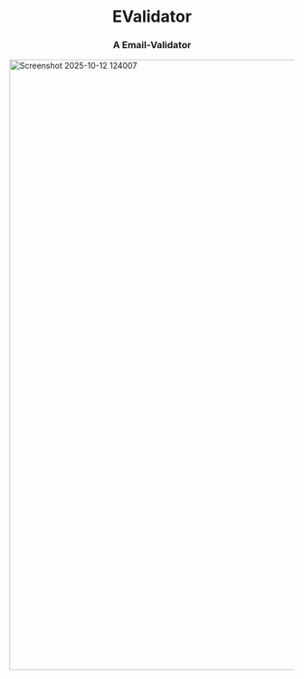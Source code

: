 <h1 align="center"> EValidator </h1>
<h3 href="https://gowithkeya.github.io/Email-Validator/" target="blank" align="center"> A Email-Validator </h3>
<img width="1919" height="1079" alt="Screenshot 2025-10-12 124007" src="https://github.com/user-attachments/assets/0dfceb60-5d7f-40b5-93d0-812de2d5bbf9" />

